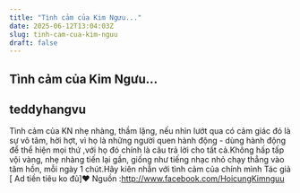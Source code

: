 ```yaml
---
title: "Tình cảm của Kim Ngưu..."
date: 2025-06-12T13:04:03Z
slug: tinh-cam-cua-kim-nguu
draft: false
---
```


## Tình cảm của Kim Ngưu...

## teddyhangvu

Tình cảm của KN nhẹ nhàng, thầm lặng, nếu nhìn lướt qua có cảm giác đó là sự vô tâm, hời hợt, vì họ là những người quen hành động - dùng hành động để thể hiện mọi thứ ,với họ đó chính là câu trả lời cho tất cả.Không hấp tấp vội vàng, nhẹ nhàng tiến lại gần, giống như tiếng nhạc nhỏ chạy thẳng vào tâm hồn, mỗi ngày 1 chút.Hãy kiên nhẫn với tình cảm của chính mình  Tác giả [ Ad tiền tiêu ko đủ]♥ Nguồn :http://www.facebook.com/HoicungKimnguu